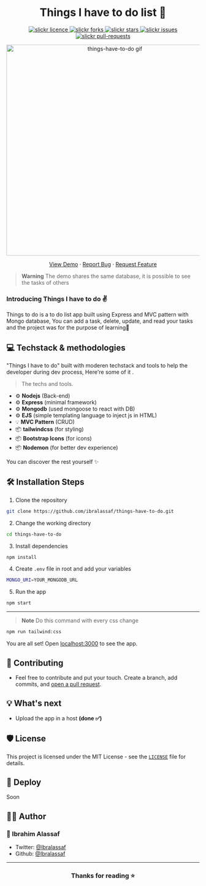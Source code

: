 <p align="center">

</p>
<h1 align="center">Things I have to do list 📝</h1>

<p align="center">
<a href="https://github.com/ibralassaf/things-have-to-do/blob/master/LICENSE" target="blank">
<img src="https://img.shields.io/github/license/saviomartin/slickr?style=flat-square" alt="slickr licence" />
</a>
<a href="https://github.com/ibralassaf/things-have-to-do/fork" target="blank">
<img src="https://img.shields.io/github/forks/ibralassaf/things-have-to-do?style=flat-square" alt="slickr forks"/>
</a>
<a href="https://github.com/ibralassaf/things-have-to-do/stargazers" target="blank">
<img src="https://img.shields.io/github/stars/ibralassaf/things-have-to-do?style=flat-square" alt="slickr stars"/>
</a>
<a href="https://github.com/ibralassaf/things-have-to-do/issues" target="blank">
<img src="https://img.shields.io/github/issues/ibralassaf/things-have-to-do?style=flat-square" alt="slickr issues"/>
</a>
<a href="https://github.com/ibralassaf/things-have-to-do/pulls" target="blank">
<img src="https://img.shields.io/github/issues-pr/ibralassaf/things-have-to-do?style=flat-square" alt="slickr pull-requests"/>
</a>


</p>

<p align="center"><img src="https://i.imgur.com/DuQCEuc.gif" alt="things-have-to-do gif" width="550" /></p>

<p align="center">
    <a href="https://todo.ibas.dev/">View Demo</a>
    ·
    <a href="https://github.com/ibralassaf/things-have-to-do/issues/new/choose">Report Bug</a>
    ·
    <a href="https://github.com/ibralassaf/things-have-to-do/issues/new/choose">Request Feature</a>
</p>

>**Warning**
>The demo shares the same database, it is possible to see the tasks of others

### Introducing Things I have to do ✌️

Things to do is a to do list app built using Express and MVC pattern with Mongo database, You can add a task, delete, update, and read your tasks and the project was for the purpose of learning🤟

## 💻 Techstack & methodologies

"Things I have to do" built with moderen techstack and tools to help the developer during dev process, Here're some of it .

> The techs and tools.

- ⚙️ **Nodejs** (Back-end)
- ⚙️ **Express** (minimal framework)
- ⚙️ **Mongodb** (used mongoose to react with DB)
- ⚙️ **EJS** (simple templating language to inject js in HTML)
- 💡 **MVC Pattern** (CRUD)
- 📦 **tailwindcss** (for styling)
- 📦 **Bootstrap Icons** (for icons)
- 📦 **Nodemon** (for better dev experience)



You can discover the rest yourself ✨️

## 🛠️ Installation Steps

1. Clone the repository

```bash
git clone https://github.com/ibralassaf/things-have-to-do.git
```

2. Change the working directory

```bash
cd things-have-to-do
```

3. Install dependencies

```bash
npm install
```

4. Create `.env` file in root and add your variables

```bash
MONGO_URI=YOUR_MONGODB_URL
```

5. Run the app

```bash
npm start
```
----
>**Note**
>Do this command with every css change

```bash
npm run tailwind:css
```

You are all set! Open [localhost:3000](http://localhost:3000/) to see the app.

## 🍰 Contributing

- Feel free to contribute and put your touch. Create a branch, add commits, and [open a pull request](https://github.com/ibralassaf/things-have-to-do/compare).


## 💡 What's next


- Upload the app in a host **(done ✅)**


## 🛡️ License

This project is licensed under the MIT License - see the [`LICENSE`](LICENSE) file for details.

## 🦄 Deploy

Soon

## 👨‍💻 Author

### 👤 Ibrahim Alassaf

- Twitter: [@Ibralassaf](https://twitter.com/Ibralassaf)
- Github: [@Ibralassaf](https://github.com/Ibralassaf)


---

<h3 align="center">
Thanks for reading ⭐️
</h3>
